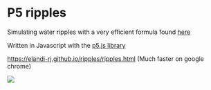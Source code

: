 # P5 ripples
Simulating water ripples with a very efficient formula found <a href="https://web.archive.org/web/20160418004149/http://freespace.virgin.net/hugo.elias/graphics/x_water.htm"> here </a>
<p>Written in Javascript with the <a href="https://p5js.org/">p5.js library</a></p>

https://elandi-rj.github.io/ripples/ripples.html (Much faster on google chrome)

[![](http://img.youtube.com/vi/CVjYqxsCd6o/0.jpg)](http://www.youtube.com/watch?v=CVjYqxsCd6o "")
